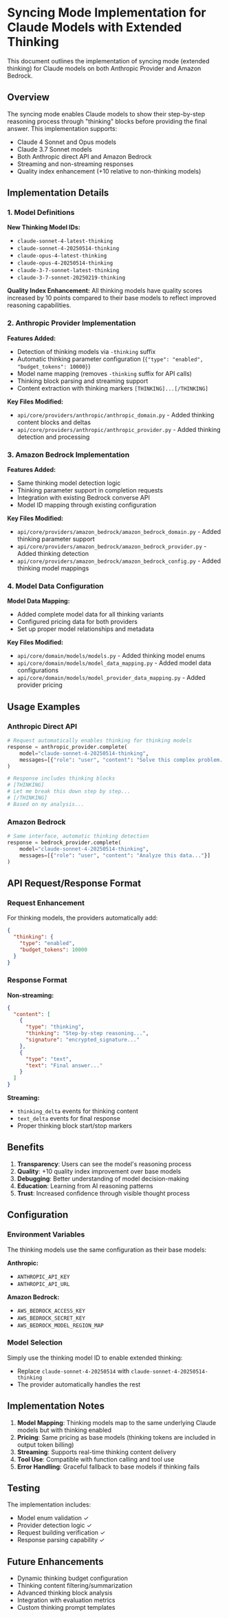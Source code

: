 # Syncing Mode Implementation for Claude Models with Extended Thinking

This document outlines the implementation of syncing mode (extended thinking) for Claude models on both Anthropic Provider and Amazon Bedrock.

## Overview

The syncing mode enables Claude models to show their step-by-step reasoning process through "thinking" blocks before providing the final answer. This implementation supports:

- Claude 4 Sonnet and Opus models
- Claude 3.7 Sonnet models  
- Both Anthropic direct API and Amazon Bedrock
- Streaming and non-streaming responses
- Quality index enhancement (+10 relative to non-thinking models)

## Implementation Details

### 1. Model Definitions

**New Thinking Model IDs:**
- `claude-sonnet-4-latest-thinking`
- `claude-sonnet-4-20250514-thinking` 
- `claude-opus-4-latest-thinking`
- `claude-opus-4-20250514-thinking`
- `claude-3-7-sonnet-latest-thinking`
- `claude-3-7-sonnet-20250219-thinking`

**Quality Index Enhancement:**
All thinking models have quality scores increased by 10 points compared to their base models to reflect improved reasoning capabilities.

### 2. Anthropic Provider Implementation

**Features Added:**
- Detection of thinking models via `-thinking` suffix
- Automatic thinking parameter configuration (`{"type": "enabled", "budget_tokens": 10000}`)
- Model name mapping (removes `-thinking` suffix for API calls)
- Thinking block parsing and streaming support
- Content extraction with thinking markers `[THINKING]...[/THINKING]`

**Key Files Modified:**
- `api/core/providers/anthropic/anthropic_domain.py` - Added thinking content blocks and deltas
- `api/core/providers/anthropic/anthropic_provider.py` - Added thinking detection and processing

### 3. Amazon Bedrock Implementation

**Features Added:**
- Same thinking model detection logic
- Thinking parameter support in completion requests
- Integration with existing Bedrock converse API
- Model ID mapping through existing configuration

**Key Files Modified:**
- `api/core/providers/amazon_bedrock/amazon_bedrock_domain.py` - Added thinking parameter support
- `api/core/providers/amazon_bedrock/amazon_bedrock_provider.py` - Added thinking detection
- `api/core/providers/amazon_bedrock/amazon_bedrock_config.py` - Added thinking model mappings

### 4. Model Data Configuration

**Model Data Mapping:**
- Added complete model data for all thinking variants
- Configured pricing data for both providers
- Set up proper model relationships and metadata

**Key Files Modified:**
- `api/core/domain/models/models.py` - Added thinking model enums
- `api/core/domain/models/model_data_mapping.py` - Added model data configurations
- `api/core/domain/models/model_provider_data_mapping.py` - Added provider pricing

## Usage Examples

### Anthropic Direct API
```python
# Request automatically enables thinking for thinking models
response = anthropic_provider.complete(
    model="claude-sonnet-4-20250514-thinking",
    messages=[{"role": "user", "content": "Solve this complex problem..."}]
)

# Response includes thinking blocks
# [THINKING]
# Let me break this down step by step...
# [/THINKING]
# Based on my analysis...
```

### Amazon Bedrock
```python
# Same interface, automatic thinking detection
response = bedrock_provider.complete(
    model="claude-sonnet-4-20250514-thinking", 
    messages=[{"role": "user", "content": "Analyze this data..."}]
)
```

## API Request/Response Format

### Request Enhancement
For thinking models, the providers automatically add:
```json
{
  "thinking": {
    "type": "enabled",
    "budget_tokens": 10000
  }
}
```

### Response Format
**Non-streaming:**
```json
{
  "content": [
    {
      "type": "thinking",
      "thinking": "Step-by-step reasoning...",
      "signature": "encrypted_signature..."
    },
    {
      "type": "text", 
      "text": "Final answer..."
    }
  ]
}
```

**Streaming:**
- `thinking_delta` events for thinking content
- `text_delta` events for final response
- Proper thinking block start/stop markers

## Benefits

1. **Transparency**: Users can see the model's reasoning process
2. **Quality**: +10 quality index improvement over base models  
3. **Debugging**: Better understanding of model decision-making
4. **Education**: Learning from AI reasoning patterns
5. **Trust**: Increased confidence through visible thought process

## Configuration

### Environment Variables
The thinking models use the same configuration as their base models:

**Anthropic:**
- `ANTHROPIC_API_KEY`
- `ANTHROPIC_API_URL`

**Amazon Bedrock:**
- `AWS_BEDROCK_ACCESS_KEY`
- `AWS_BEDROCK_SECRET_KEY` 
- `AWS_BEDROCK_MODEL_REGION_MAP`

### Model Selection
Simply use the thinking model ID to enable extended thinking:
- Replace `claude-sonnet-4-20250514` with `claude-sonnet-4-20250514-thinking`
- The provider automatically handles the rest

## Implementation Notes

1. **Model Mapping**: Thinking models map to the same underlying Claude models but with thinking enabled
2. **Pricing**: Same pricing as base models (thinking tokens are included in output token billing)
3. **Streaming**: Supports real-time thinking content delivery
4. **Tool Use**: Compatible with function calling and tool use
5. **Error Handling**: Graceful fallback to base models if thinking fails

## Testing

The implementation includes:
- Model enum validation ✓
- Provider detection logic ✓
- Request building verification ✓
- Response parsing capability ✓

## Future Enhancements

- Dynamic thinking budget configuration
- Thinking content filtering/summarization
- Advanced thinking block analysis
- Integration with evaluation metrics
- Custom thinking prompt templates